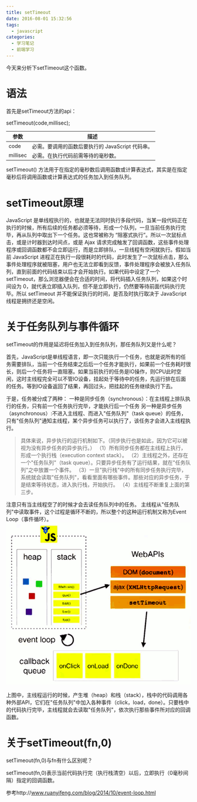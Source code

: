 ```yaml
---
title: setTimeout
date: 2016-08-01 15:32:56
tags: 
  - javascript
categories:
  - 学习笔记
  - 前端学习
---
```

今天来分析下setTimeout这个函数。

# 语法
<!-- more -->

首先是setTimeout方法的api：

setTimeout(code,millisec);

|参数|描述|
|------|------|
|code|必需。要调用的函数后要执行的 JavaScript 代码串。|
|millisec|必需。在执行代码前需等待的毫秒数。|


setTimeout() 方法用于在指定的毫秒数后调用函数或计算表达式，其实是在指定毫秒后将调用函数或计算表达式的任务加入到任务队列。

# setTimeout原理

JavaScript 是单线程执行的，也就是无法同时执行多段代码，当某一段代码正在执行的时候，所有后续的任务都必须等待，形成一个队列，一旦当前任务执行完毕，再从队列中取出下一个任务。这也常被称为 “阻塞式执行”。所以一次鼠标点击，或是计时器到达时间点，或是 Ajax 请求完成触发了回调函数，这些事件处理程序或回调函数都不会立即运行，而是立即排队，一旦线程有空闲就执行。假如当前 JavaScript 进程正在执行一段很耗时的代码，此时发生了一次鼠标点击，那么事件处理程序就被阻塞，用户也无法立即看到反馈，事件处理程序会被放入任务队列，直到前面的代码结束以后才会开始执行。如果代码中设定了一个 setTimeout，那么浏览器便会在合适的时间，将代码插入任务队列，如果这个时间设为 0，就代表立即插入队列，但不是立即执行，仍然要等待前面代码执行完毕。所以 setTimeout 并不能保证执行的时间，是否及时执行取决于 JavaScript 线程是拥挤还是空闲。

# 关于任务队列与事件循环

setTimeout的作用是延迟将任务加入到任务队列，那任务队列又是什么呢？

首先，JavaScript是单线程语言，即一次只能执行一个任务，也就是说所有的任务需要排队，当前一个任务结束之后后一个任务才能执行，如果前一个任务耗时很长，则后一个任务将一直阻塞。如果当前执行的任务是IO操作，则CPU此时空闲，这时主线程完全可以不管IO设备，挂起处于等待中的任务，先运行排在后面的任务。等到IO设备返回了结果，再回过头，把挂起的任务继续执行下去。

于是，任务被分成了两种：
一种是同步任务（synchronous）：在主线程上排队执行的任务，只有前一个任务执行完毕，才能执行后一个任务
另一种是异步任务（asynchronous）:不进入主线程、而进入"任务队列"（task queue）的任务，只有"任务队列"通知主线程，某个异步任务可以执行了，该任务才会进入主线程执行。

>具体来说，异步执行的运行机制如下。（同步执行也是如此，因为它可以被视为没有异步任务的异步执行。）
>（1）所有同步任务都在主线程上执行，形成一个执行栈（execution context stack）。
>（2）主线程之外，还存在一个"任务队列"（task queue）。只要异步任务有了运行结果，就在"任务队列"之中放置一个事件。
>（3）一旦"执行栈"中的所有同步任务执行完毕，系统就会读取"任务队列"，看看里面有哪些事件。那些对应的异步任务，于是结束等待状态，进入执行栈，开始执行。
>（4）主线程不断重复上面的第三步。

注意只有当主线程空了的时候才会去读任务队列中的任务。
主线程从"任务队列"中读取事件，这个过程是循环不断的，所以整个的这种运行机制又称为Event Loop（事件循环）。
![事件循环](/img/event_loop.png)

上图中，主线程运行的时候，产生堆（heap）和栈（stack），栈中的代码调用各种外部API，它们在"任务队列"中加入各种事件（click，load，done）。只要栈中的代码执行完毕，主线程就会去读取"任务队列"，依次执行那些事件所对应的回调函数。

# 关于setTimeout(fn,0)

setTimeout(fn,0)与fn有什么区别呢？

setTimeout(fn,0)表示当前代码执行完（执行栈清空）以后，立即执行（0毫秒间隔）指定的回调函数。

参考http://www.ruanyifeng.com/blog/2014/10/event-loop.html